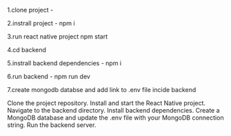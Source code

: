 <p>1.clone project - </p>
<p>2.instrall project - npm i</p>
<p>3.run react native project npm start</p>
<p>4.cd backend</p>
<p>5.instrall backend dependencies - npm i</p>
<p>6.run backend - npm run dev</p>
<p>7.create mongodb databse and add link to .env file incide backend</p>

<p>
Clone the project repository.
Install and start the React Native project.
Navigate to the backend directory.
Install backend dependencies.
Create a MongoDB database and update the .env file with your MongoDB connection string.
Run the backend server.</p>
